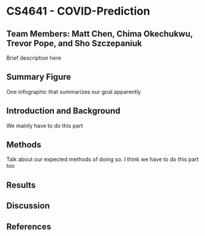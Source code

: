 # CS4641 - COVID-Prediction
## Team Members: Matt Chen, Chima Okechukwu, Trevor Pope, and Sho Szczepaniuk
Brief description here

## Summary Figure
One infographic that summarizes our goal apparently

## Introduction and Background
We mainly have to do this part

## Methods
Talk about our expected methods of doing so. 
I think we have to do this part too

## Results

## Discussion 

## References

